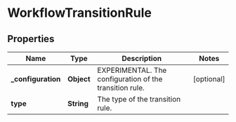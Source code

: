 # WorkflowTransitionRule

## Properties
Name | Type | Description | Notes
------------ | ------------- | ------------- | -------------
**_configuration** | **Object** | EXPERIMENTAL. The configuration of the transition rule. |  [optional]
**type** | **String** | The type of the transition rule. | 

